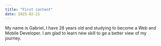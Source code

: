 ```yaml
---
title: "First content"
date: 2025-02-21
---
```


My name is Gabriel, I have 28 years old and studying to become a Web and Mobile Developer. I am glad to learn new skill to ge a better view of my journey.
